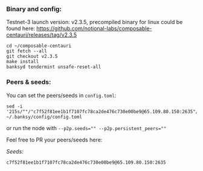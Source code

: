 
### Binary and config:

Testnet-3 launch version: v2.3.5, precompiled binary for linux could be found here: https://github.com/notional-labs/composable-centauri/releases/tag/v2.3.5

```
cd ~/composable-centauri
git fetch --all
git checkout v2.3.5
make install
banksyd tendermint unsafe-reset-all
```

### Peers & seeds:
You can set the peers/seeds in `config.toml`:
```
sed -i '215s/""/"c7f52f81ee1b1f7107fc78ca2de476c730e00be9@65.109.80.150:2635"/' ~/.banksy/config/config.toml 
```

or run the node with `--p2p.seeds="" --p2p.persistent_peers=""`

Feel free to PR your peers/seeds here:

*Seeds:*
```
c7f52f81ee1b1f7107fc78ca2de476c730e00be9@65.109.80.150:2635
```
